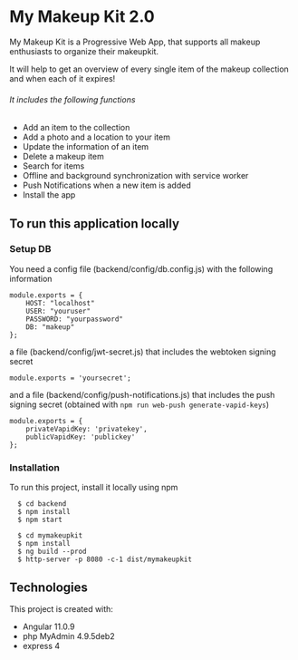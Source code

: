 # My Makeup Kit 2.0

<p>My Makeup Kit is a Progressive Web App, that supports all makeup enthusiasts to organize their makeupkit.</p> 
<p>It will help to get an overview of every single item of the makeup collection and when each of it expires!</p> 

###### It includes the following functions 
* Add an item to the collection
* Add a photo and a location to your item
* Update the information of an item
* Delete a makeup item 
* Search for items
* Offline and background synchronization with service worker
* Push Notifications when a new item is added
* Install the app

## To run this application locally

### Setup DB
You need a config file (backend/config/db.config.js) with the following information
```
module.exports = {
    HOST: "localhost"
    USER: "youruser"
    PASSWORD: "yourpassword"
    DB: "makeup"
};
```
a file (backend/config/jwt-secret.js) that includes the webtoken signing secret
```
module.exports = 'yoursecret';
```
and a file (backend/config/push-notifications.js) that includes the push signing secret (obtained with `npm run web-push generate-vapid-keys`)

```
module.exports = {
    privateVapidKey: 'privatekey',
    publicVapidKey: 'publickey'
};
```


### Installation
To run this project, install it locally using npm

```
  $ cd backend
  $ npm install
  $ npm start
  
  $ cd mymakeupkit
  $ npm install
  $ ng build --prod
  $ http-server -p 8080 -c-1 dist/mymakeupkit
```

## Technologies
This project is created with:
* Angular 11.0.9
* php MyAdmin 4.9.5deb2
* express 4

